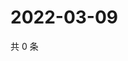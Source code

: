 # 2022-03-09

共 0 条

<!-- BEGIN WEIBO -->
<!-- 最后更新时间 Wed Mar 09 2022 13:12:05 GMT+0800 (China Standard Time) -->

<!-- END WEIBO -->
